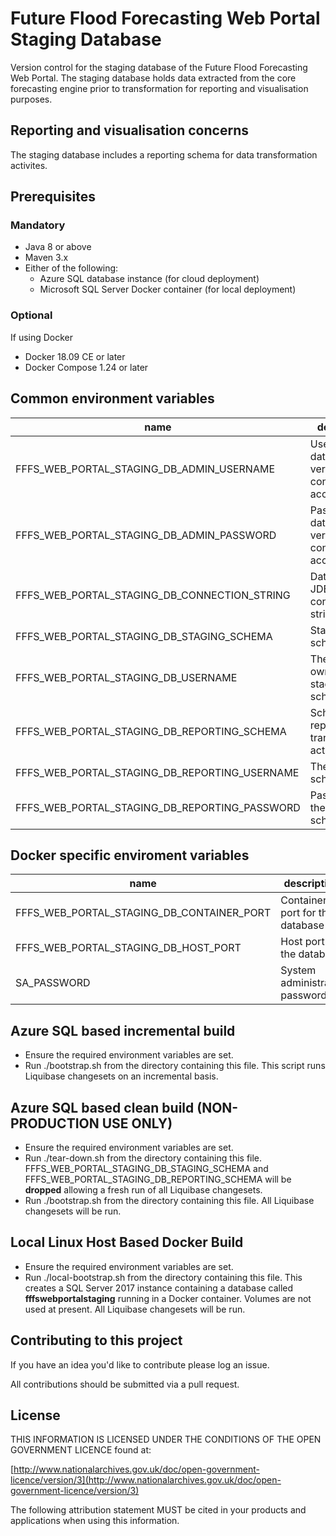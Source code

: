 # Future Flood Forecasting Web Portal Staging Database

Version control for the staging database of the Future Flood Forecasting Web Portal.
The staging database holds data extracted from the core forecasting engine prior to transformation for reporting and visualisation purposes.

## Reporting and visualisation concerns

The staging database includes a reporting schema for data transformation activites.

## Prerequisites

### Mandatory

* Java 8 or above
* Maven 3.x
* Either of the following:
  * Azure SQL database instance (for cloud deployment)
  * Microsoft SQL Server Docker container (for local deployment)

### Optional

If using Docker

* Docker 18.09 CE or later
* Docker Compose 1.24 or later

## Common environment variables

| name                                           | description                                           | required | default | valid       |
|------------------------------------------------|-------------------------------------------------------|----------|---------|-------------|
| FFFS_WEB_PORTAL_STAGING_DB_ADMIN_USERNAME      | Username for database version control account         | yes      |         |             |
| FFFS_WEB_PORTAL_STAGING_DB_ADMIN_PASSWORD      | Password for database version control account         | yes      |         |             |
| FFFS_WEB_PORTAL_STAGING_DB_CONNECTION_STRING   | Database JDBC connection string                       | yes      |         |             |
| FFFS_WEB_PORTAL_STAGING_DB_STAGING_SCHEMA      | Staging schema name                                   | yes      |         |             |
| FFFS_WEB_PORTAL_STAGING_DB_USERNAME            | The user that owns the staging schema                 | yes      |         |
| FFFS_WEB_PORTAL_STAGING_DB_REPORTING_SCHEMA    | Schema for reporting data transformation activities   | yes      |         |             |
| FFFS_WEB_PORTAL_STAGING_DB_REPORTING_USERNAME  | The reporting schema user                             | yes      |         |             |
| FFFS_WEB_PORTAL_STAGING_DB_REPORTING_PASSWORD  | Password for the reporting schema user                | yes      |         |             |

## Docker specific enviroment variables

| name                                           | description                                           | required | default | valid       |
|------------------------------------------------|-------------------------------------------------------|----------|---------|-------------|
| FFFS_WEB_PORTAL_STAGING_DB_CONTAINER_PORT      | Container port for the database                       | no       | 1433    |             |
| FFFS_WEB_PORTAL_STAGING_DB_HOST_PORT           | Host port for the database                            | no       | 1433    |             |
| SA_PASSWORD                                    | System administrator password                         | yes      |         |             |

## Azure SQL based incremental build

* Ensure the required environment variables are set.
* Run ./bootstrap.sh from the directory containing this file. This script runs Liquibase changesets on an incremental basis.

## Azure SQL based clean build (NON-PRODUCTION USE ONLY)

* Ensure the required environment variables are set.
* Run ./tear-down.sh from the directory containing this file. FFFS_WEB_PORTAL_STAGING_DB_STAGING_SCHEMA and FFFS_WEB_PORTAL_STAGING_DB_REPORTING_SCHEMA
  will be **dropped** allowing a fresh run of all Liquibase changesets.
* Run ./bootstrap.sh from the directory containing this file. All Liquibase changesets will be run.
  
## Local Linux Host Based Docker Build

* Ensure the required environment variables are set.
* Run ./local-bootstrap.sh from  the directory containing this file. This creates a SQL Server 2017 instance containing a database called
  **fffswebportalstaging** running in a Docker container. Volumes are not used at present. All Liquibase changesets will be run.

## Contributing to this project

If you have an idea you'd like to contribute please log an issue.

All contributions should be submitted via a pull request.

## License

THIS INFORMATION IS LICENSED UNDER THE CONDITIONS OF THE OPEN GOVERNMENT LICENCE found at:

[http://www.nationalarchives.gov.uk/doc/open-government-licence/version/3](http://www.nationalarchives.gov.uk/doc/open-government-licence/version/3)

The following attribution statement MUST be cited in your products and applications when using this information.
